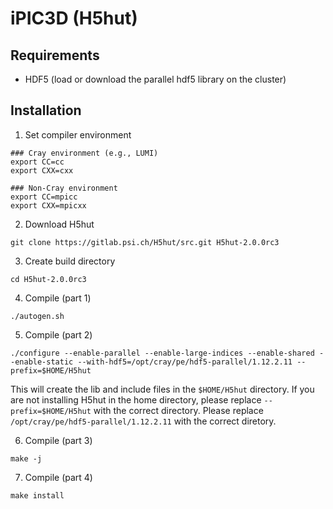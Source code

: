 # iPIC3D (H5hut)

## Requirements
  - HDF5 (load or download the parallel hdf5 library on the cluster)


## Installation
1. Set compiler environment
``` shell
### Cray environment (e.g., LUMI)
export CC=cc
export CXX=cxx

### Non-Cray environment
export CC=mpicc
export CXX=mpicxx
```

2. Download H5hut
``` shell
git clone https://gitlab.psi.ch/H5hut/src.git H5hut-2.0.0rc3
```

3. Create build directory
``` shell
cd H5hut-2.0.0rc3
```

4. Compile (part 1)
``` shell
./autogen.sh
```

5. Compile (part 2)
``` shell
./configure --enable-parallel --enable-large-indices --enable-shared --enable-static --with-hdf5=/opt/cray/pe/hdf5-parallel/1.12.2.11 --prefix=$HOME/H5hut
```
This will create the lib and include files in the ```$HOME/H5hut``` directory. If you are not installing H5hut in the home directory, please replace ```--prefix=$HOME/H5hut``` with the correct directory. Please replace ```/opt/cray/pe/hdf5-parallel/1.12.2.11``` with the correct diretory.

6. Compile (part 3)
``` shell
make -j
```

7. Compile (part 4)
``` shell
make install
```